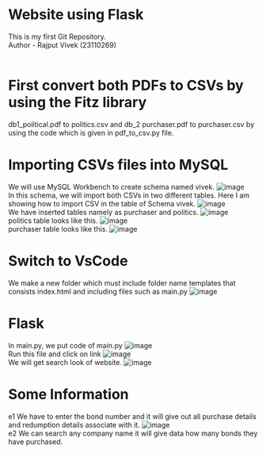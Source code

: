# Website using Flask 
This is my first Git Repository.
<br>
Author - Rajput Vivek (23110269)
<br>
<br>
# First convert both PDFs to CSVs by using the Fitz library

db1_political.pdf to politics.csv and db_2 purchaser.pdf to purchaser.csv by using the code which is given in pdf_to_csv.py file.

# Importing CSVs files into MySQL 

We will use MySQL Workbench to create schema named vivek.
![image](https://github.com/Rajput-Vivek-16/Website/assets/167712861/cc32652b-9875-44c6-9970-598cec815282)
<br>
In this schema, we will import both CSVs in two different tables. Here I am showing how to import CSV in the table of Schema vivek.
![image](https://github.com/Rajput-Vivek-16/Website/assets/167712861/fc9a6e66-000f-4764-b512-df42a917ad06)
<br>
We have inserted tables namely as purchaser and politics.
![image](https://github.com/Rajput-Vivek-16/Website/assets/167712861/befcc526-e985-4b85-b766-3b1e041501f2)
<br>
politics table looks like this.
![image](https://github.com/Rajput-Vivek-16/Website/assets/167712861/4f25d118-dd1a-41cd-9895-388d702e6b4b)
<br>
purchaser table looks like this. 
![image](https://github.com/Rajput-Vivek-16/Website/assets/167712861/6071bd0d-2dec-4abb-839f-0c619bbc6c3a)
<br>
# Switch to VsCode

We make a new folder which must include folder name templates that consists index.html and including files such as main.py
![image](https://github.com/Rajput-Vivek-16/Website/assets/167712861/2c70004c-d673-420d-be0a-5928757100a6)
<br>
# Flask 
In main.py, we put code of main.py 
![image](https://github.com/Rajput-Vivek-16/Website/assets/167712861/cfae716a-de96-4fe1-92dd-e882ca601672)
<br>
Run this file and click on link
![image](https://github.com/Rajput-Vivek-16/Website/assets/167712861/99ded63e-2fe6-4b11-b0dd-a844617ec761)
<br>
We will get search look of website.
![image](https://github.com/Rajput-Vivek-16/Website/assets/167712861/be05451b-2694-448c-a602-7942553afc8e)

# Some Information
e1 We have to enter the bond number and it will give out all purchase details and redumption details associate with it.
![image](https://github.com/Rajput-Vivek-16/Website/assets/167712861/897e9621-0a42-4958-b819-381d23677b84)
<br>
e2 We can search any company name it will give data how many bonds they have purchased.






